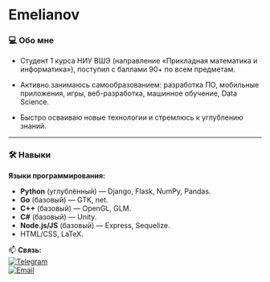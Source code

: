 # Emelianov


### 💻 Обо мне  
- Студент 1 курса НИУ ВШЭ (направление «Прикладная математика и информатика»), поступил с баллами 90+ по всем предметам.  

- Активно занимаюсь самообразованием: разработка ПО, мобильные приложения, игры, веб-разработка, машинное обучение, Data Science.  
- Быстро осваиваю новые технологии и стремлюсь к углублению знаний.  

---

### 🛠 Навыки  
**Языки программирования:**  
- **Python** (углублённый) — Django, Flask, NumPy, Pandas.  
- **Go** (базовый) — GTK, net.  
- **C++** (базовый) — OpenGL, GLM.  
- **C#** (базовый) — Unity.  
- **Node.js/JS** (базовый) — Express, Sequelize.  
- HTML/CSS, LaTeX.  

📫 **Связь:**  
[![Telegram](https://img.shields.io/badge/Telegram-emelvv-blue)](https://t.me/emelvv)  
[![Email](https://img.shields.io/badge/Email-vmemelianov0906@gmail.com-red)](mailto:vmemelianov0906@gmail.com)
